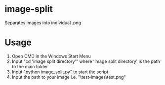 # image-split
Separates images into individual .png 

# Usage
1. Open CMD in the Windows Start Menu
2. Input "cd 'image split directory'" where 'image split directory' is the path to the main folder
3. Input "python image_split.py" to start the script
4. Input the path to your image i.e. "\test-images\test.png"
